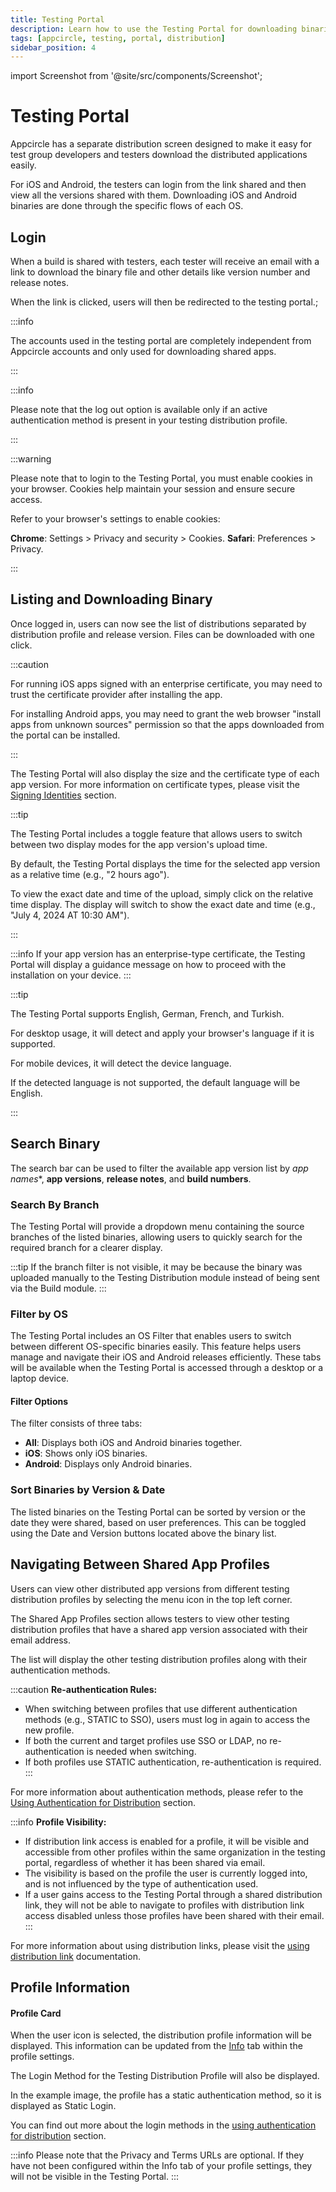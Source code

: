 ```yaml
---
title: Testing Portal
description: Learn how to use the Testing Portal for downloading binaries. Streamline your app testing process with Appcircle.
tags: [appcircle, testing, portal, distribution]
sidebar_position: 4
---
```


import Screenshot from '@site/src/components/Screenshot';

# Testing Portal

Appcircle has a separate distribution screen designed to make it easy for test group developers and testers download the distributed applications easily.

For iOS and Android, the testers can login from the link shared and then view all the versions shared with them. Downloading iOS and Android binaries are done through the specific flows of each OS.

## Login

When a build is shared with testers, each tester will receive an email with a link to download the binary file and other details like version number and release notes.

When the link is clicked, users will then be redirected to the testing portal.;

:::info

The accounts used in the testing portal are completely independent from Appcircle accounts and only used for downloading shared apps.

:::

<Screenshot url="https://cdn.appcircle.io/docs/assets/BE-4071-portalentry.png" />

<Screenshot url="https://cdn.appcircle.io/docs/assets/BE5183-mobile1.png" alt="Mobile Login"/>

:::info

Please note that the log out option is available only if an active authentication method is present in your testing distribution profile.

:::

:::warning

Please note that to login to the Testing Portal, you must enable cookies in your browser. Cookies help maintain your session and ensure secure access.

Refer to your browser's settings to enable cookies:

**Chrome**: Settings > Privacy and security > Cookies.
**Safari**: Preferences > Privacy.

:::

## Listing and Downloading Binary

Once logged in, users can now see the list of distributions separated by distribution profile and release version. Files can be downloaded with one click.

:::caution

For running iOS apps signed with an enterprise certificate, you may need to trust the certificate provider after installing the app.

For installing Android apps, you may need to grant the web browser "install apps from unknown sources" permission so that the apps downloaded from the portal can be installed.

:::

<Screenshot url="https://cdn.appcircle.io/docs/assets/BE5785-filter.png" />

The Testing Portal will also display the size and the certificate type of each app version. For more information on certificate types, please visit the [Signing Identities](/signing-identities) section.

<Screenshot url="https://cdn.appcircle.io/docs/assets/BE5785-filter5.png" alt="Testing Portal Binary Size" />

:::tip

The Testing Portal includes a toggle feature that allows users to switch between two display modes for the app version's upload time.

By default, the Testing Portal displays the time for the selected app version as a relative time (e.g., "2 hours ago").

To view the exact date and time of the upload, simply click on the relative time display. The display will switch to show the exact date and time (e.g., "July 4, 2024 AT 10:30 AM").

:::

<Screenshot url="https://cdn.appcircle.io/docs/assets/BE-4071-dates1.png" />

<Screenshot url="https://cdn.appcircle.io/docs/assets/BE-4071-dates2.png" />

:::info
If your app version has an enterprise-type certificate, the Testing Portal will display a guidance message on how to proceed with the installation on your device.
:::

<Screenshot url="https://cdn.appcircle.io/docs/assets/BE-4071-enterprise.png" />

:::tip

The Testing Portal supports English, German, French, and Turkish.

For desktop usage, it will detect and apply your browser's language if it is supported.

For mobile devices, it will detect the device language.

If the detected language is not supported, the default language will be English.

:::

<Screenshot url="https://cdn.appcircle.io/docs/assets/BE-4071-language.png" />

## Search Binary

The search bar can be used to filter the available app version list by *app names**, **app versions**, **release notes**, and **build numbers**. 

<Screenshot url="https://cdn.appcircle.io/docs/assets/BE5183-search.png" alt="Testing Portal Search Bar"/>

<Screenshot url="https://cdn.appcircle.io/docs/assets/BE5183-mobile2.png" alt="Mobile Search" />

### Search By Branch

The Testing Portal will provide a dropdown menu containing the source branches of the listed binaries, allowing users to quickly search for the required branch for a clearer display.

<Screenshot url="https://cdn.appcircle.io/docs/assets/BE5183-branch.png" alt="Filter by Branch" />

:::tip
If the branch filter is not visible, it may be because the binary was uploaded manually to the Testing Distribution module instead of being sent via the Build module.
:::

### Filter by OS

The Testing Portal includes an OS Filter that enables users to switch between different OS-specific binaries easily. This feature helps users manage and navigate their iOS and Android releases efficiently. These tabs will be available when the Testing Portal is accessed through a desktop or a laptop device.

<Screenshot url="https://cdn.appcircle.io/docs/assets/BE5785-filter.png" />

#### Filter Options

The filter consists of three tabs:
- **All**: Displays both iOS and Android binaries together.
- **iOS**: Shows only iOS binaries.
- **Android**: Displays only Android binaries.

<Screenshot url="https://cdn.appcircle.io/docs/assets/BE5785-filter4.png" />

<Screenshot url="https://cdn.appcircle.io/docs/assets/BE5785-filter3.png" />

### Sort Binaries by Version & Date

The listed binaries on the Testing Portal can be sorted by version or the date they were shared, based on user preferences. This can be toggled using the Date and Version buttons located above the binary list.

<Screenshot url="https://cdn.appcircle.io/docs/assets/BE5183-sort.png" alt="Sort by Date or Version" />

## Navigating Between Shared App Profiles

Users can view other distributed app versions from different testing distribution profiles by selecting the menu icon in the top left corner.

<Screenshot url="https://cdn.appcircle.io/docs/assets/BE-4071-portal4.png" />

The Shared App Profiles section allows testers to view other testing distribution profiles that have a shared app version associated with their email address.

<Screenshot url="https://cdn.appcircle.io/docs/assets/BE-4163-portal.png" />

The list will display the other testing distribution profiles along with their authentication methods.

:::caution
**Re-authentication Rules:**
- When switching between profiles that use different authentication methods (e.g., STATIC to SSO), users must log in again to access the new profile.
- If both the current and target profiles use SSO or LDAP, no re-authentication is needed when switching.
- If both profiles use STATIC authentication, re-authentication is required.
:::

For more information about authentication methods, please refer to the [Using Authentication for Distribution](/testing-distribution/create-or-select-a-distribution-profile#authentication) section.

:::info
**Profile Visibility:**
- If distribution link access is enabled for a profile, it will be visible and accessible from other profiles within the same organization in the testing portal, regardless of whether it has been shared via email.
- The visibility is based on the profile the user is currently logged into, and is not influenced by the type of authentication used.
- If a user gains access to the Testing Portal through a shared distribution link, they will not be able to navigate to profiles with distribution link access disabled unless those profiles have been shared with their email.
:::

For more information about using distribution links, please visit the [using distribution link](/testing-distribution/create-or-select-a-distribution-profile#distribution-link) documentation.

## Profile Information

#### Profile Card

When the user icon is selected, the distribution profile information will be displayed. This information can be updated from the [Info](/testing-distribution/create-or-select-a-distribution-profile#information) tab within the profile settings.

<Screenshot url='https://cdn.appcircle.io/docs/assets/BE-4071-info2.png' />

The Login Method for the Testing Distribution Profile will also be displayed.

In the example image, the profile has a static authentication method, so it is displayed as Static Login.

You can find out more about the login methods in the [using authentication for distribution](/testing-distribution/create-or-select-a-distribution-profile#authentication) section.

:::info
Please note that the Privacy and Terms URLs are optional. If they have not been configured within the Info tab of your profile settings, they will not be visible in the Testing Portal.
:::
